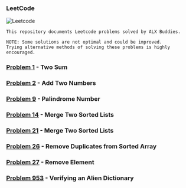 ### LeetCode
<img src="https://miro.medium.com/v2/resize:fit:720/format:webp/1*0NawC6a8WTCYlNWSLooVTw.png" alt="Leetcode">

```
This repository documents Leetcode problems solved by ALX Buddies.

NOTE: Some solutions are not optimal and could be improved.
Trying alternative methods of solving these problems is highly encouraged.
```
### [Problem 1](https://leetcode.com/problems/two-sum/) - Two Sum
### [Problem 2](https://leetcode.com/problems/add-two-numbers/) - Add Two Numbers
### [Problem 9](https://leetcode.com/problems/palindrome-number/) - Palindrome Number
### [Problem 14](https://leetcode.com/problems/palindrome-number/) - Merge Two Sorted Lists
### [Problem 21](https://leetcode.com/problems/merge-two-sorted-lists/) - Merge Two Sorted Lists
### [Problem 26](https://leetcode.com/problems/remove-duplicates-from-sorted-array/) - Remove Duplicates from Sorted Array
### [Problem 27](https://leetcode.com/problems/remove-element/) - Remove Element
### [Problem 953](https://leetcode.com/problems/verifying-an-alien-dictionary/) - Verifying an Alien Dictionary
